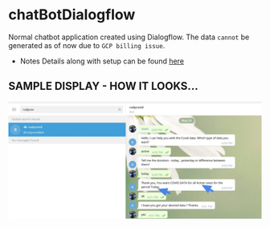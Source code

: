 # chatBotDialogflow
Normal chatbot application created using Dialogflow. The data `cannot` be generated as of now due to `GCP billing issue`. 
- Notes Details along with setup can be found [here](https://docs.google.com/document/d/1VKLbYNGvxyFgngEKdTvbm0R03ZFI_I0-eaSJsi8aw5I/edit?usp=sharing)
## SAMPLE DISPLAY - HOW IT LOOKS...
![1](https://github.com/rudyredhat/chatBotDialogflow/blob/main/cbot.jpg)
